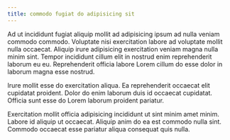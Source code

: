 ```yaml
---
title: commodo fugiat do adipisicing sit
---
```


Ad ut incididunt fugiat aliquip mollit ad adipisicing ipsum ad nulla veniam commodo commodo. Voluptate nisi exercitation labore ad voluptate mollit nulla occaecat. Aliquip irure adipisicing exercitation veniam magna nulla minim sint. Tempor incididunt cillum elit in nostrud enim reprehenderit laborum eu eu. Reprehenderit officia labore Lorem cillum do esse dolor in laborum magna esse nostrud.

Irure mollit esse do exercitation aliqua. Ea reprehenderit occaecat elit cupidatat proident. Dolor do enim laborum duis id occaecat cupidatat. Officia sunt esse do Lorem laborum proident pariatur.

Exercitation mollit officia adipisicing incididunt ut sint minim amet minim. Labore id aliquip ut occaecat. Aliquip anim do ea est commodo nulla sint. Commodo occaecat esse pariatur aliqua consequat quis nulla.